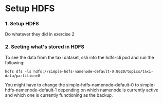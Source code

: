 # Setup HDFS

### 1. Setup HDFS

Do whatever they did in exercise 2

### 2. Seeting what's stored in HDFS

To see the data from the taxi dataset, ssh into the hdfs-cli pod and run the following:

```
hdfs dfs -ls hdfs://simple-hdfs-namenode-default-0:8020/topics/taxi-data/partition=0
```

You might have to change the simple-hdfs-namenode-default-0 to simple-hdfs-namenode-default-1 depending on which namenode is currently active and which one is currently functioning as the backup.
